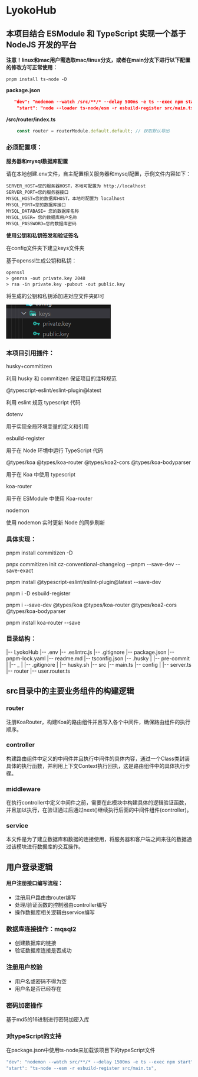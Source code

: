 # LyokoHub 

## **本项目结合 ESModule 和 TypeScript 实现一个基于 NodeJS 开发的平台**

**注意！linux和mac用户需选取mac/linux分支，或者在main分支下进行以下配置的修改方可正常使用：**

```shell
pnpm install ts-node -D
```

**package.json**

```json
   "dev": "nodemon --watch /src/**/* --delay 500ms -e ts --exec npm start",
    "start": "node --loader ts-node/esm -r esbuild-register src/main.ts",
```

**/src/router/index.ts**

```typescript
    const router = routerModule.default.default; // 获取默认导出
```

### 必须配置项：

**服务器和mysql数据库配置**

请在本地创建.env文件，自主配置相关服务器和mysql配置，示例文件内容如下：

```
SERVER_HOST=您的服务器HOST，本地可配置为 http://localhost
SERVER_PORT=您的服务器接口
MYSQL_HOST=您的数据库HOST，本地可配置为 localhost
MYSQL_PORT=您的数据库接口
MYSQL_DATABASE= 您的数据库名称
MYSQL_USER= 您的数据库用户名称
MYSQL_PASSWORD=您的数据库密码
```

**使用公钥和私钥签发和验证签名**

在config文件夹下建立keys文件夹

基于openssl生成公钥和私钥：

```shell
openssl
> genrsa -out private.key 2048
> rsa -in private.key -pubout -out public.key
```

将生成的公钥和私钥添加进对应文件夹即可

![image-20231123182125095](./readme.assets/image-20231123182125095.png)

### 本项目引用插件：

husky+commitizen

利用 husky 和 commitizen 保证项目的注释规范

@typescript-eslint/eslint-plugin@latest

利用 eslint 规范 typescript 代码

dotenv

用于实现全局环境变量的定义和引用

esbuild-register

用于在 Node 环境中运行 TypeScript 代码

@types/koa @types/koa-router @types/koa2-cors
@types/koa-bodyparser

用于在 Koa 中使用 typescript

koa-router

用于在 ESModule 中使用 Koa-router

nodemon

使用 nodemon 实时更新 Node 的同步刷新

### 具体实现：

pnpm install commitizen -D

pnpx commitizen init cz-conventional-changelog --pnpm --save-dev --save-exact

pnpm install @typescript-eslint/eslint-plugin@latest --save-dev

pnpm i -D esbuild-register

pnpm i --save-dev @types/koa @types/koa-router @types/koa2-cors
@types/koa-bodyparser

pnpm install koa-router --save

### 目录结构：

|-- LyokoHub
|-- .env
|-- .eslintrc.js
|-- .gitignore
|-- package.json
|-- pnpm-lock.yaml
|-- readme.md
|-- tsconfig.json
|-- .husky
| |-- pre-commit
| |-- \_
| |-- .gitignore
| |-- husky.sh
|-- src
|-- main.ts
|-- config
| |-- server.ts
|-- router
|-- user.router.ts

## src目录中的主要业务组件的构建逻辑

### router

注册KoaRouter，构建Koa的路由组件并且写入各个中间件，确保路由组件的执行顺序。

### controller

构建路由组件中定义的中间件并且执行中间件的具体内容，通过一个Class类封装具体的执行函数，并利用上下文Context执行回执，这是路由组件中的具体执行步骤。

### middleware

在执行controller中定义中间件之前，需要在此模块中构建具体的逻辑验证函数，并且加以执行，在验证通过后通过next()继续执行后面的中间件组件(controller)。

### service

本文件是为了建立数据库和数据的连接使用，将服务器和客户端之间来往的数据通过该模块进行数据库的交互操作。

## 用户登录逻辑

#### 用户注册接口编写流程：

- 注册用户路由由router编写
- 处理/验证函数的控制器由controller编写
- 操作数据库相关逻辑由service编写

### 数据库连接操作：mqsql2

- 创建数据库的链接
- 验证数据库连接是否成功

### 注册用户校验

- 用户名或密码不得为空
- 用户名是否已经存在

### 密码加密操作

基于md5的16进制进行密码加密入库

### 对typeScript的支持

在package.json中使用ts-node来加载该项目下的typeScript文件

```javascript
"dev": "nodemon --watch src/**/* --delay 1500ms -e ts --exec npm start",
"start": "ts-node --esm -r esbuild-register src/main.ts",
```

